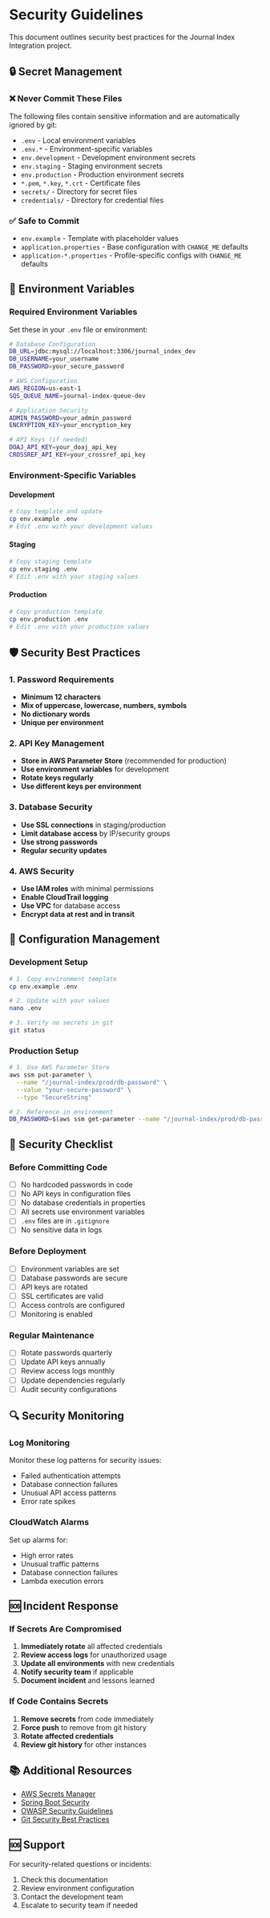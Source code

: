 # Security Guidelines

This document outlines security best practices for the Journal Index Integration project.

## 🔒 Secret Management

### ❌ Never Commit These Files
The following files contain sensitive information and are automatically ignored by git:

- `.env` - Local environment variables
- `.env.*` - Environment-specific variables
- `env.development` - Development environment secrets
- `env.staging` - Staging environment secrets  
- `env.production` - Production environment secrets
- `*.pem`, `*.key`, `*.crt` - Certificate files
- `secrets/` - Directory for secret files
- `credentials/` - Directory for credential files

### ✅ Safe to Commit
- `env.example` - Template with placeholder values
- `application.properties` - Base configuration with `CHANGE_ME` defaults
- `application-*.properties` - Profile-specific configs with `CHANGE_ME` defaults

## 🔐 Environment Variables

### Required Environment Variables
Set these in your `.env` file or environment:

```bash
# Database Configuration
DB_URL=jdbc:mysql://localhost:3306/journal_index_dev
DB_USERNAME=your_username
DB_PASSWORD=your_secure_password

# AWS Configuration
AWS_REGION=us-east-1
SQS_QUEUE_NAME=journal-index-queue-dev

# Application Security
ADMIN_PASSWORD=your_admin_password
ENCRYPTION_KEY=your_encryption_key

# API Keys (if needed)
DOAJ_API_KEY=your_doaj_api_key
CROSSREF_API_KEY=your_crossref_api_key
```

### Environment-Specific Variables

#### Development
```bash
# Copy template and update
cp env.example .env
# Edit .env with your development values
```

#### Staging
```bash
# Copy staging template
cp env.staging .env
# Edit .env with your staging values
```

#### Production
```bash
# Copy production template
cp env.production .env
# Edit .env with your production values
```

## 🛡️ Security Best Practices

### 1. Password Requirements
- **Minimum 12 characters**
- **Mix of uppercase, lowercase, numbers, symbols**
- **No dictionary words**
- **Unique per environment**

### 2. API Key Management
- **Store in AWS Parameter Store** (recommended for production)
- **Use environment variables** for development
- **Rotate keys regularly**
- **Use different keys per environment**

### 3. Database Security
- **Use SSL connections** in staging/production
- **Limit database access** by IP/security groups
- **Use strong passwords**
- **Regular security updates**

### 4. AWS Security
- **Use IAM roles** with minimal permissions
- **Enable CloudTrail logging**
- **Use VPC** for database access
- **Encrypt data at rest and in transit**

## 🔧 Configuration Management

### Development Setup
```bash
# 1. Copy environment template
cp env.example .env

# 2. Update with your values
nano .env

# 3. Verify no secrets in git
git status
```

### Production Setup
```bash
# 1. Use AWS Parameter Store
aws ssm put-parameter \
  --name "/journal-index/prod/db-password" \
  --value "your-secure-password" \
  --type "SecureString"

# 2. Reference in environment
DB_PASSWORD=$(aws ssm get-parameter --name "/journal-index/prod/db-password" --with-decryption --query 'Parameter.Value' --output text)
```

## 🚨 Security Checklist

### Before Committing Code
- [ ] No hardcoded passwords in code
- [ ] No API keys in configuration files
- [ ] No database credentials in properties
- [ ] All secrets use environment variables
- [ ] `.env` files are in `.gitignore`
- [ ] No sensitive data in logs

### Before Deployment
- [ ] Environment variables are set
- [ ] Database passwords are secure
- [ ] API keys are rotated
- [ ] SSL certificates are valid
- [ ] Access controls are configured
- [ ] Monitoring is enabled

### Regular Maintenance
- [ ] Rotate passwords quarterly
- [ ] Update API keys annually
- [ ] Review access logs monthly
- [ ] Update dependencies regularly
- [ ] Audit security configurations

## 🔍 Security Monitoring

### Log Monitoring
Monitor these log patterns for security issues:
- Failed authentication attempts
- Database connection failures
- Unusual API access patterns
- Error rate spikes

### CloudWatch Alarms
Set up alarms for:
- High error rates
- Unusual traffic patterns
- Database connection failures
- Lambda execution errors

## 🆘 Incident Response

### If Secrets Are Compromised
1. **Immediately rotate** all affected credentials
2. **Review access logs** for unauthorized usage
3. **Update all environments** with new credentials
4. **Notify security team** if applicable
5. **Document incident** and lessons learned

### If Code Contains Secrets
1. **Remove secrets** from code immediately
2. **Force push** to remove from git history
3. **Rotate affected credentials**
4. **Review git history** for other instances

## 📚 Additional Resources

- [AWS Secrets Manager](https://aws.amazon.com/secrets-manager/)
- [Spring Boot Security](https://spring.io/guides/gs/securing-web/)
- [OWASP Security Guidelines](https://owasp.org/www-project-top-ten/)
- [Git Security Best Practices](https://git-scm.com/docs/gitignore)

## 🆘 Support

For security-related questions or incidents:
1. Check this documentation
2. Review environment configuration
3. Contact the development team
4. Escalate to security team if needed
